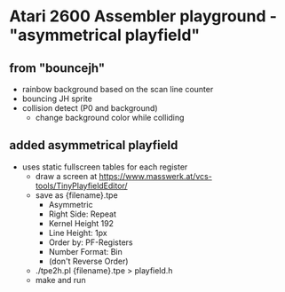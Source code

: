 # Atari 2600 Assembler playground - "asymmetrical playfield"

## from "bouncejh"
* rainbow background based on the scan line counter
* bouncing JH sprite
* collision detect (P0 and background)
  * change background color while colliding

## added asymmetrical playfield
* uses static fullscreen tables for each register
  * draw a screen at https://www.masswerk.at/vcs-tools/TinyPlayfieldEditor/
  * save as {filename}.tpe
    * Asymmetric
    * Right Side: Repeat
    * Kernel Height 192
    * Line Height: 1px
    * Order by: PF-Registers
    * Number Format: Bin
    * (don't Reverse Order)
  * ./tpe2h.pl {filename}.tpe > playfield.h
  * make and run
